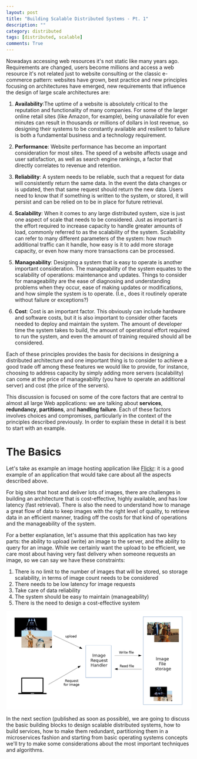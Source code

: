 ```yaml
---
layout: post
title: "Building Scalable Distributed Systems - Pt. 1"
description: ""
category: distributed
tags: [distributed, scalable]
comments: True
---
```


Nowadays accessing web resources it's not static like many years ago. Requirements are changed, users become millions and access a web resource
it's not related just to website consulting or the classic e-commerce pattern: websites have grown, best practice and new principles focusing on
architectures have emerged, new requirements that influence the design of large scale architectures are:

1. __Availability__:The uptime of a website is absolutely critical to the reputation and functionality of many companies. For some of the larger 
online retail sites (like Amazon, for example), being unavailable for even minutes can result in thousands or millions of dollars in lost revenue, 
so designing their systems to be constantly available and resilient to failure is both a fundamental business and a technology requirement.

2. __Performance__: Website performance has become an important consideration for most sites. The speed of a website affects usage and user satisfaction,
as well as search engine rankings, a factor that directly correlates to revenue and retention.

3. __Reliability__: A system needs to be reliable, such that a request for data will consistently return the same data. In the event the data changes or 
is updated, then that same request should return the new data. Users need to know that if something is written to the system, or stored, it will persist 
and can be relied on to be in place for future retrieval.

4. __Scalability__: When it comes to any large distributed system, size is just one aspect of scale that needs to be considered. Just as important is the 
effort required to increase capacity to handle greater amounts of load, commonly referred to as the scalability of the system. Scalability can refer to many 
different parameters of the system: how much additional traffic can it handle, how easy is it to add more storage capacity, or even how many more transactions 
can be processed.

5. __Manageability__: Designing a system that is easy to operate is another important consideration. The manageability of the system equates to the scalability 
of operations: maintenance and updates. Things to consider for manageability are the ease of diagnosing and understanding problems when they occur, ease of making 
updates or modifications, and how simple the system is to operate. (I.e., does it routinely operate without failure or exceptions?)

6. __Cost__: Cost is an important factor. This obviously can include hardware and software costs, but it is also important to consider other facets needed to deploy 
and maintain the system. The amount of developer time the system takes to build, the amount of operational effort required to run the system, and even the amount 
of training required should all be considered.

Each of these principles provides the basis for decisions in designing a distributed architecture and one important thing is to consider to achieve a good trade off
among these features we would like to provide, for instance, choosing to address capacity by simply adding more servers (scalability) can come at the price of manageability (you have to operate an additional server) and cost (the price of the servers).

This discussion is focused on some of the core factors that are central to almost all large Web applications: we are talking about __services__, __redundancy__, __partitions__, and __handling failure__. Each of these factors involves choices and compromises, particularly in the context of the principles described previously. In order to explain these in detail it is best to start with an example.

The Basics
==========

Let's take as example an image hosting application like [Flickr](flickr.com): it is a good example of an application that would take care about all the aspects described above.

For big sites that host and deliver lots of images, there are challenges in building an architecture that is cost-effective, highly available, 
and has low latency (fast retrieval). There is also the need to understand how to manage a great flow of data to keep images with the right level of quality,
to retrieve data in an efficient manner, trading off the costs for that kind of operations and the manageability of the system.

For a better explanation, let's assume that this application has two key parts: the ability to upload (write) an image to the server, and the ability to query for an image.
While we certainly want the upload to be efficient, we care most about having very fast delivery when someone requests an image, so we can say we have these constraints:

1. There is no limit to the number of images that will be stored, so storage scalability, in terms of image count needs to be considered
2. There needs to be low latency for image requests
3. Take care of data reliability
4. The system should be easy to maintain (manageability)
5. There is the need to design a cost-effective system

![Image\_hosted](/assets/images/posts/2017/distributed_systems/imageHosting1.jpg)

In the next section (published as soon as possible), we are going to discuss the basic building blocks to design scalable distributed systems,
how to build services, how to make them redundant, partitioning them in a microservices fashion and starting from basic operating systems concepts 
we'll try to make some considerations about the most important techniques and algorithms.
